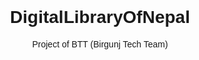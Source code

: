 # DigitalLibraryOfNepal
Project of BTT (Birgunj Tech Team)
<html>
<head>
<title>Hello BTT Team </title>
<style>
    body{
        text-align: center;
        padding-top:200px;
        font-family:Arial, sans-serif;
    
    }
    </style>
    </head>
    <body>
    <h1>Hello Team BTT!!! <h1>
    </body>
    </html>